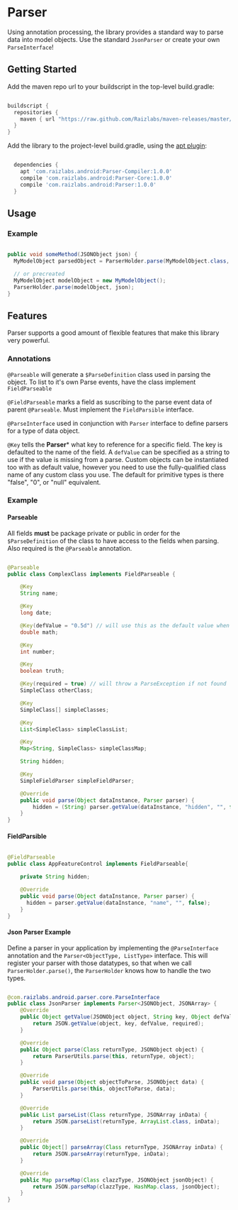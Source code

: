# Parser

Using annotation processing, the library provides a standard way to parse data into model objects. Use the standard ```JsonParser``` or create your own ```ParseInterface```!

## Getting Started

Add the maven repo url to your buildscript in the top-level build.gradle:

```groovy

buildscript {
  repositories {
    maven { url "https://raw.github.com/Raizlabs/maven-releases/master/" }
  }
}

```

Add the library to the project-level build.gradle, using the [apt plugin](https://bitbucket.org/hvisser/android-apt):

```groovy

  dependencies {
    apt 'com.raizlabs.android:Parser-Compiler:1.0.0'
    compile 'com.raizlabs.android:Parser-Core:1.0.0'
    compile 'com.raizlabs.android:Parser:1.0.0'
  }

```

## Usage


### Example

```java

public void someMethod(JSONObject json) {
  MyModelObject parsedObject = ParserHolder.parse(MyModelObject.class, json);

  // or precreated
  MyModelObject modelObject = new MyModelObject();
  ParserHolder.parse(modelObject, json);
}

```

## Features

Parser supports a good amount of flexible features that make this library very powerful.

### Annotations

```@Parseable``` will generate a ```$ParseDefinition``` class used in parsing the object. To list to it's own Parse events,
have the class implement ```FieldParseable```

```@FieldParseable``` marks a field as suscribing to the parse event data of parent ```@Parseable```. Must implement the ```FieldParsible``` interface. 

```@ParseInterface``` used in conjunction with ```Parser``` interface to define parsers for a type of data object.

```@Key``` tells the **Parser*** what key to reference for a specific field. The key is defaulted to the name of the field. A ```defValue``` can be specified as a string to use if the value is missing from a parse. Custom objects can be instantiated too with as default value, however you need to use the fully-qualified class name of any custom class you use. The default for primitive types is there "false", "0", or "null" equivalent.

### Example

#### Parseable

All fields **must** be package private or public in order for the ```$ParseDefinition``` of the class to have access to the fields when parsing. Also required is the ```@Parseable``` annotation.

```java

@Parseable
public class ComplexClass implements FieldParseable {

    @Key
    String name;

    @Key
    long date;

    @Key(defValue = "0.5d") // will use this as the default value when the $ParseDefinition is created
    double math;

    @Key
    int number;

    @Key
    boolean truth;

    @Key(required = true) // will throw a ParseException if not found
    SimpleClass otherClass;

    @Key
    SimpleClass[] simpleClasses;

    @Key
    List<SimpleClass> simpleClassList;

    @Key
    Map<String, SimpleClass> simpleClassMap;

    String hidden;

    @Key
    SimpleFieldParser simpleFieldParser;

    @Override
    public void parse(Object dataInstance, Parser parser) {
        hidden = (String) parser.getValue(dataInstance, "hidden", "", false);
    }
}

```

#### FieldParsible

```java

@FieldParseable
public class AppFeatureControl implements FieldParseable{

    private String hidden;

    @Override
    public void parse(Object dataInstance, Parser parser) {
      hidden = parser.getValue(dataInstance, "name", "", false);      
    }
}

```

#### Json Parser Example

Define a parser in your application by implementing the ```@ParseInterface``` annotation and  the ```Parser<ObjectType, ListType>``` interface. This will register your parser with those datatypes, so that when we call ```ParserHolder.parse()```,
the ```ParserHolder``` knows how to handle the two types.

```java

@com.raizlabs.android.parser.core.ParseInterface
public class JsonParser implements Parser<JSONObject, JSONArray> {
    @Override
    public Object getValue(JSONObject object, String key, Object defValue, boolean required) {
        return JSON.getValue(object, key, defValue, required);
    }

    @Override
    public Object parse(Class returnType, JSONObject object) {
        return ParserUtils.parse(this, returnType, object);
    }

    @Override
    public void parse(Object objectToParse, JSONObject data) {
        ParserUtils.parse(this, objectToParse, data);
    }

    @Override
    public List parseList(Class returnType, JSONArray inData) {
        return JSON.parseList(returnType, ArrayList.class, inData);
    }

    @Override
    public Object[] parseArray(Class returnType, JSONArray inData) {
        return JSON.parseArray(returnType, inData);
    }

    @Override
    public Map parseMap(Class clazzType, JSONObject jsonObject) {
        return JSON.parseMap(clazzType, HashMap.class, jsonObject);
    }
}

```
